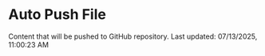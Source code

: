 # Auto Push File

Content that will be pushed to GitHub repository.
Last updated: 07/13/2025, 11:00:23 AM